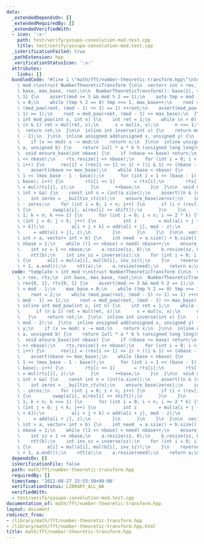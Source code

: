 ```yaml
---
data:
  _extendedDependsOn: []
  _extendedRequiredBy: []
  _extendedVerifiedWith:
  - icon: ':x:'
    path: test/verify/yosupo-convolution-mod.test.cpp
    title: test/verify/yosupo-convolution-mod.test.cpp
  _isVerificationFailed: true
  _pathExtension: hpp
  _verificationStatusIcon: ':x:'
  attributes:
    links: []
  bundledCode: "#line 1 \"math/fft/number-theoretic-transform.hpp\"\ntemplate < int\
    \ mod >\nstruct NumberTheoreticTransform {\n\n  vector< int > rev, rts;\n  int\
    \ base, max_base, root;\n\n  NumberTheoreticTransform(): base(1), rev{0, 1}, rts{0,\
    \ 1} {\n    assert(mod >= 3 && mod % 2 == 1);\n    auto tmp = mod - 1;\n    max_base\
    \ = 0;\n    while (tmp % 2 == 0) tmp >>= 1, max_base++;\n    root = 2;\n    while\
    \ (mod_pow(root, (mod - 1) >> 1) == 1) ++root;\n    assert(mod_pow(root, mod -\
    \ 1) == 1);\n    root = mod_pow(root, (mod - 1) >> max_base);\n  }\n\n  inline\
    \ int mod_pow(int x, int n) {\n    int ret = 1;\n    while (n > 0) {\n      if\
    \ (n & 1) ret = mul(ret, x);\n      x = mul(x, x);\n      n >>= 1;\n    }\n  \
    \  return ret;\n  }\n\n  inline int inverse(int x) {\n    return mod_pow(x, mod\
    \ - 2);\n  }\n\n  inline unsigned add(unsigned x, unsigned y) {\n    x += y;\n\
    \    if (x >= mod) x -= mod;\n    return x;\n  }\n\n  inline unsigned mul(unsigned\
    \ a, unsigned b) {\n    return 1ull * a * b % (unsigned long long)mod;\n  }\n\n\
    \  void ensure_base(int nbase) {\n    if (nbase <= base) return;\n    rev.resize(1\
    \ << nbase);\n    rts.resize(1 << nbase);\n    for (int i = 0; i < (1 << nbase);\
    \ i++) {\n      rev[i] = (rev[i >> 1] >> 1) + ((i & 1) << (nbase - 1));\n    }\n\
    \    assert(nbase <= max_base);\n    while (base < nbase) {\n      int z = mod_pow(root,\
    \ 1 << (max_base - 1 - base));\n      for (int i = 1 << (base - 1); i < (1 <<\
    \ base); i++) {\n        rts[i << 1]       = rts[i];\n        rts[(i << 1) + 1]\
    \ = mul(rts[i], z);\n      }\n      ++base;\n    }\n  }\n\n  void ntt(vector<\
    \ int > &a) {\n    const int n = (int)a.size();\n    assert((n & (n - 1)) == 0);\n\
    \    int zeros = __builtin_ctz(n);\n    ensure_base(zeros);\n    int shift = base\
    \ - zeros;\n    for (int i = 0; i < n; i++) {\n      if (i < (rev[i] >> shift))\
    \ {\n        swap(a[i], a[rev[i] >> shift]);\n      }\n    }\n    for (int k =\
    \ 1; k < n; k <<= 1) {\n      for (int i = 0; i < n; i += 2 * k) {\n        for\
    \ (int j = 0; j < k; j++) {\n          int z        = mul(a[i + j + k], rts[j\
    \ + k]);\n          a[i + j + k] = add(a[i + j], mod - z);\n          a[i + j]\
    \     = add(a[i + j], z);\n        }\n      }\n    }\n  }\n\n  vector< int > multiply(vector<\
    \ int > a, vector< int > b) {\n    int need  = a.size() + b.size() - 1;\n    int\
    \ nbase = 1;\n    while ((1 << nbase) < need) nbase++;\n    ensure_base(nbase);\n\
    \    int sz = 1 << nbase;\n    a.resize(sz, 0);\n    b.resize(sz, 0);\n    ntt(a);\n\
    \    ntt(b);\n    int inv_sz = inverse(sz);\n    for (int i = 0; i < sz; i++)\
    \ {\n      a[i] = mul(a[i], mul(b[i], inv_sz));\n    }\n    reverse(a.begin()\
    \ + 1, a.end());\n    ntt(a);\n    a.resize(need);\n    return a;\n  }\n};\n"
  code: "template < int mod >\nstruct NumberTheoreticTransform {\n\n  vector< int\
    \ > rev, rts;\n  int base, max_base, root;\n\n  NumberTheoreticTransform(): base(1),\
    \ rev{0, 1}, rts{0, 1} {\n    assert(mod >= 3 && mod % 2 == 1);\n    auto tmp\
    \ = mod - 1;\n    max_base = 0;\n    while (tmp % 2 == 0) tmp >>= 1, max_base++;\n\
    \    root = 2;\n    while (mod_pow(root, (mod - 1) >> 1) == 1) ++root;\n    assert(mod_pow(root,\
    \ mod - 1) == 1);\n    root = mod_pow(root, (mod - 1) >> max_base);\n  }\n\n \
    \ inline int mod_pow(int x, int n) {\n    int ret = 1;\n    while (n > 0) {\n\
    \      if (n & 1) ret = mul(ret, x);\n      x = mul(x, x);\n      n >>= 1;\n \
    \   }\n    return ret;\n  }\n\n  inline int inverse(int x) {\n    return mod_pow(x,\
    \ mod - 2);\n  }\n\n  inline unsigned add(unsigned x, unsigned y) {\n    x +=\
    \ y;\n    if (x >= mod) x -= mod;\n    return x;\n  }\n\n  inline unsigned mul(unsigned\
    \ a, unsigned b) {\n    return 1ull * a * b % (unsigned long long)mod;\n  }\n\n\
    \  void ensure_base(int nbase) {\n    if (nbase <= base) return;\n    rev.resize(1\
    \ << nbase);\n    rts.resize(1 << nbase);\n    for (int i = 0; i < (1 << nbase);\
    \ i++) {\n      rev[i] = (rev[i >> 1] >> 1) + ((i & 1) << (nbase - 1));\n    }\n\
    \    assert(nbase <= max_base);\n    while (base < nbase) {\n      int z = mod_pow(root,\
    \ 1 << (max_base - 1 - base));\n      for (int i = 1 << (base - 1); i < (1 <<\
    \ base); i++) {\n        rts[i << 1]       = rts[i];\n        rts[(i << 1) + 1]\
    \ = mul(rts[i], z);\n      }\n      ++base;\n    }\n  }\n\n  void ntt(vector<\
    \ int > &a) {\n    const int n = (int)a.size();\n    assert((n & (n - 1)) == 0);\n\
    \    int zeros = __builtin_ctz(n);\n    ensure_base(zeros);\n    int shift = base\
    \ - zeros;\n    for (int i = 0; i < n; i++) {\n      if (i < (rev[i] >> shift))\
    \ {\n        swap(a[i], a[rev[i] >> shift]);\n      }\n    }\n    for (int k =\
    \ 1; k < n; k <<= 1) {\n      for (int i = 0; i < n; i += 2 * k) {\n        for\
    \ (int j = 0; j < k; j++) {\n          int z        = mul(a[i + j + k], rts[j\
    \ + k]);\n          a[i + j + k] = add(a[i + j], mod - z);\n          a[i + j]\
    \     = add(a[i + j], z);\n        }\n      }\n    }\n  }\n\n  vector< int > multiply(vector<\
    \ int > a, vector< int > b) {\n    int need  = a.size() + b.size() - 1;\n    int\
    \ nbase = 1;\n    while ((1 << nbase) < need) nbase++;\n    ensure_base(nbase);\n\
    \    int sz = 1 << nbase;\n    a.resize(sz, 0);\n    b.resize(sz, 0);\n    ntt(a);\n\
    \    ntt(b);\n    int inv_sz = inverse(sz);\n    for (int i = 0; i < sz; i++)\
    \ {\n      a[i] = mul(a[i], mul(b[i], inv_sz));\n    }\n    reverse(a.begin()\
    \ + 1, a.end());\n    ntt(a);\n    a.resize(need);\n    return a;\n  }\n};\n"
  dependsOn: []
  isVerificationFile: false
  path: math/fft/number-theoretic-transform.hpp
  requiredBy: []
  timestamp: '2022-08-27 15:55:50+09:00'
  verificationStatus: LIBRARY_ALL_WA
  verifiedWith:
  - test/verify/yosupo-convolution-mod.test.cpp
documentation_of: math/fft/number-theoretic-transform.hpp
layout: document
redirect_from:
- /library/math/fft/number-theoretic-transform.hpp
- /library/math/fft/number-theoretic-transform.hpp.html
title: math/fft/number-theoretic-transform.hpp
---
```

